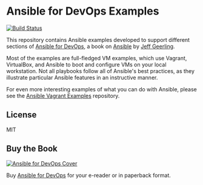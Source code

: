 # Ansible for DevOps Examples

[![Build Status](https://travis-ci.org/geerlingguy/ansible-for-devops.svg?branch=master)](https://travis-ci.org/geerlingguy/ansible-for-devops)

This repository contains Ansible examples developed to support different sections of [Ansible for DevOps](https://www.ansiblefordevops.com/), a book on [Ansible](http://www.ansible.com/) by [Jeff Geerling](https://www.jeffgeerling.com/).

Most of the examples are full-fledged VM examples, which use Vagrant, VirtualBox, and Ansible to boot and configure VMs on your local workstation. Not all playbooks follow all of Ansible's best practices, as they illustrate particular Ansible features in an instructive manner.

For even more interesting examples of what you can do with Ansible, please see the [Ansible Vagrant Examples](https://github.com/geerlingguy/ansible-vagrant-examples) repository.

## License

MIT

## Buy the Book

[![Ansible for DevOps Cover](https://s3.amazonaws.com/titlepages.leanpub.com/ansible-for-devops/medium)](https://www.ansiblefordevops.com/)

Buy [Ansible for DevOps](https://www.ansiblefordevops.com/) for your e-reader or in paperback format.
